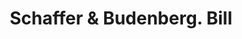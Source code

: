 ---
doi: 10.7916/D85F03VH
date_other: '1890'
date_other_textual: 1890-1899
form: printed ephemera
genre:
- Invoices
name:
- Schaffer & Budenberg
object_in_context_url: https://biggert.cul.columbia.edu/items/view/ave_biggert_00865
subject_hierarchical_geographic:
- New York, New York, United States
subject_name:
- Schaffer & Budenberg
title: Schaffer & Budenberg. Bill
sort_title: Schaffer & Budenberg. Bill
call_number: ave_biggert_00865
coordinates:
- 40.69277777777778,-73.99027777777778
pid: ave_biggert_00865
identifiers: ave_biggert_00865
permalink: /biggert/ave_biggert_00865/
layout: iiif-image-page
---